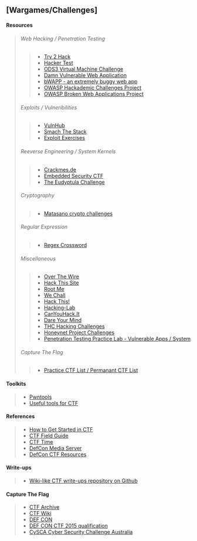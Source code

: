 ## [Wargames/Challenges] ##

#### Resources ####
>
> ###### Web Hacking / Penetration Testing ######
> > * [Try 2 Hack](http://www.try2hack.nl/)
> > * [Hacker Test](http://www.hackertest.net/)
> > * [ODS3 Virtual Machine Challenge](http://sourceforge.net/projects/ods3virtualmachinechallenge/)
> > * [Damn Vulnerable Web Application](http://www.dvwa.co.uk/)
> > * [bWAPP - an extremely buggy web app](http://www.itsecgames.com/)
> > * [OWASP Hackademic Challenges Project](https://www.owasp.org/index.php/OWASP_Hackademic_Challenges_Project)
> > * [OWASP Broken Web Applications Project](https://www.owasp.org/index.php/OWASP_Broken_Web_Applications_Project)
> 
> ###### Exploits / Vulneribilities ######
> > * [VulnHub](http://www.vulnhub.com/)
> > * [Smach The Stack](http://smashthestack.org/)
> > * [Exploit Exercises](http://exploit-exercises.com/)
> 
> ###### Reeverse Engineering / System Kernels ######
> > * [Crackmes.de](http://www.crackmes.de/)
> > * [Embedded Security CTF](http://microcorruption.com/)
> > * [The Eudyptula Challenge](http://eudyptula-challenge.org/)
> 
> ###### Cryptography ######
> > * [Matasano crypto challenges](http://cryptopals.com/)
> 
> ###### Regular Expression ######
> > * [Regex Cross­word](http://regexcrossword.com/)
> 
> ###### Miscellaneous ######
> > * [Over The Wire](http://overthewire.org/)
> > * [Hack This Site](http://www.hackthissite.org/)
> > * [Root Me](http://www.root-me.org/?lang=en)
> > * [We Chall](http://www.wechall.net/)
> > * [Hack This!](http://www.hackthis.co.uk/)
> > * [Hacking-Lab](http://www.hacking-lab.com/)
> > * [CanYouHack.It](http://canyouhack.it/)
> > * [Dare Your Mind](http://www.dareyourmind.net/)
> > * [THC Hacking Challenges](http://www.hackchallenge.net/)
> > * [Honeynet Project Challenges](https://www.honeynet.org/challenges)
> > * [Penetration Testing Practice Lab - Vulnerable Apps / System](http://www.amanhardikar.com/mindmaps/PracticeUrls.html)
>
> ###### Capture The Flag ######
> > * [Practice CTF List / Permanant CTF List](http://captf.com/practice-ctf/)

#### Toolkits ####
> * [Pwntools](http://pwntools.com/)
> * [Useful tools for CTF](http://delimitry.blogspot.tw/2014/10/useful-tools-for-ctf.html)

#### References ####
> * [How to Get Started in CTF](http://www.endgame.com/blog/how-to-get-started-in-ctf.html)
> * [CTF Field Guide](http://trailofbits.github.io/ctf/)
> * [CTF Time](http://ctftime.org/)
> * [DefCon Media Server](http://media.defcon.org/)
> * [DefCon CTF Resources](http://www.defcon.org/html/links/dc-ctf.html)

#### Write-ups ####
> * [Wiki-like CTF write-ups repository on Github](http://github.com/ctfs)

#### Capture The Flag ####
> * [CTF Archive](http://captf.com/)
> * [CTF Wiki](http://ctf.forgottensec.com/wiki/index.php)
> * [DEF CON](https://www.defcon.org/)
> * [DEF CON CTF 2015 qualification](https://blog.legitbs.net/)
> * [CySCA Cyber Security Challenge Australia](https://www.cyberchallenge.com.au/)
